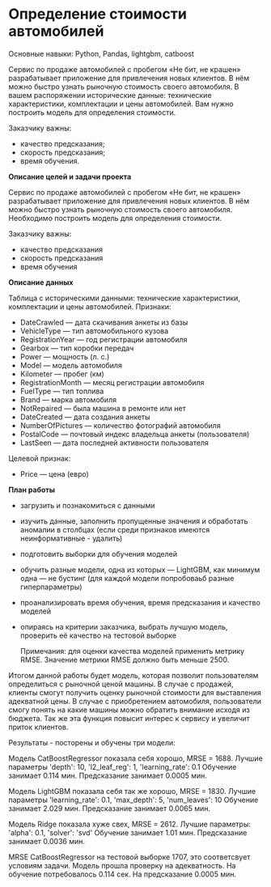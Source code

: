 # Определение стоимости автомобилей

Основные навыки: Python, Pandas, lightgbm, catboost

Сервис по продаже автомобилей с пробегом «Не бит, не крашен» разрабатывает приложение для привлечения новых клиентов. В нём можно быстро узнать рыночную стоимость своего автомобиля. В вашем распоряжении исторические данные: технические характеристики, комплектации и цены автомобилей. Вам нужно построить модель для определения стоимости. 

Заказчику важны:

- качество предсказания;
- скорость предсказания;
- время обучения.

**Описание целей и задачи проекта**

Сервис по продаже автомобилей с пробегом «Не бит, не крашен» разрабатывает приложение для привлечения новых клиентов. В нём можно быстро узнать рыночную стоимость своего автомобиля. Необходимо построить модель для определения стоимости.

Заказчику важны:

- качество предсказания
- скорость предсказания
- время обучения

**Описание данных**

Таблица с историческими данными: технические характеристики, комплектации и цены автомобилей.
Признаки:
- DateCrawled — дата скачивания анкеты из базы
- VehicleType — тип автомобильного кузова
- RegistrationYear — год регистрации автомобиля
- Gearbox — тип коробки передач
- Power — мощность (л. с.)
- Model — модель автомобиля
- Kilometer — пробег (км)
- RegistrationMonth — месяц регистрации автомобиля
- FuelType — тип топлива
- Brand — марка автомобиля
- NotRepaired — была машина в ремонте или нет
- DateCreated — дата создания анкеты
- NumberOfPictures — количество фотографий автомобиля
- PostalCode — почтовый индекс владельца анкеты (пользователя)
- LastSeen — дата последней активности пользователя

Целевой признак:
- Price — цена (евро)

**План работы**

- загрузить и познакомиться с данными
- изучить данные, заполнить пропущенные значения и обработать аномалии в столбцах (если среди признаков имеются неинформативные - удалить)
- подготовить выборки для обучения моделей
- обучить разные модели, одна из которых — LightGBM, как минимум одна — не бустинг (для каждой модели попробоваьб разные гиперпараметры)
- проанализировать время обучения, время предсказания и качество моделей
- опираясь на критерии заказчика, выбрать лучшую модель, проверить её качество на тестовой выборке
    
    Примечания:
    для оценки качества моделей применить метрику RMSE.
    Значение метрики RMSE должно быть меньше 2500.


Итогом данной работы будет модель, которая позволит пользователям определиться с рыночной ценой машины. В случае с продажей, клиенты смогут получить оценку рыночной стоимости для выставления адекватной цены. В случае с приобретением автомобиля, пользователи смогу понять на какие машины можно обратить внимание исходя из бюджета. Так же эта функция повысит интерес к сервису и увеличит приток клиентов.

Результаты - посторены и обучены три модели:

Модель CatBoostRegressor показала себя хорошо, MRSE = 1688. Лучшие параметры 'depth': 10, 'l2_leaf_reg': 1, 'learning_rate': 0.1
Обучение занимает 0.114 мин. Предсказание занимает 0.0005 мин.

Модель LightGBM показала себя так же хорошо, MRSE = 1830. Лучшие параметры 'learning_rate': 0.1, 'max_depth': 5, 'num_leaves': 10
Обучение занимает 2.029 мин. Предсказание занимает 0.0065 мин.

Модель Ridge показала хуже свех, MRSE = 2612. Лучшие параметры: 'alpha': 0.1, 'solver': 'svd'
Обучение занимает 1.01 мин. Предсказание занимает 0.0036 мин.

MRSE CatBoostRegressor на тестовой выборке 1707, это соответсвует условиям задачи. Модель прошла проверку на адекватность. На обучение потребовалось 0.114 сек. На предсказание 0.0005 мин.
